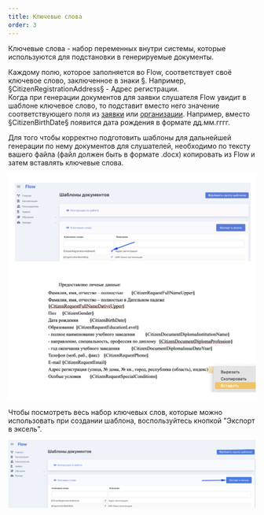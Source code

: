 ```yaml
---
title: Ключевые слова
order: 3
---
```


Ключевые слова - набор переменных внутри системы, которые используются для подстановки в генерируемые документы.

Каждому полю, которое заполняется во  Flow,  соответствует своё ключевое слово, заключенное в знаки §. Например,  §CitizenRegistrationAddress§  - Адрес регистрации. \
Когда при генерации документов для заявки слушателя Flow увидит в шаблоне  ключевое слово, то подставит вместо него значение соответствующего поля из [заявки](./../../slushateli/README/sposoby-sozdaniya-zayavok) или [организации](./../_index). Например, вместо §CitizenBirthDate§  появится дата рождения в формате  дд.мм.гггг.

Для того чтобы корректно подготовить шаблоны для дальнейшей генерации по нему документов для слушателей, необходимо  по тексту вашего файла (файл должен быть в формате .docx)  копировать из Flow и затем вставлять ключевые слова.

![](<./image (48).png>)

Чтобы посмотреть весь набор ключевых слов, которые можно использовать при создании шаблона, воспользуйтесь кнопкой "Экспорт в эксель".

![](<./image (90).png>)